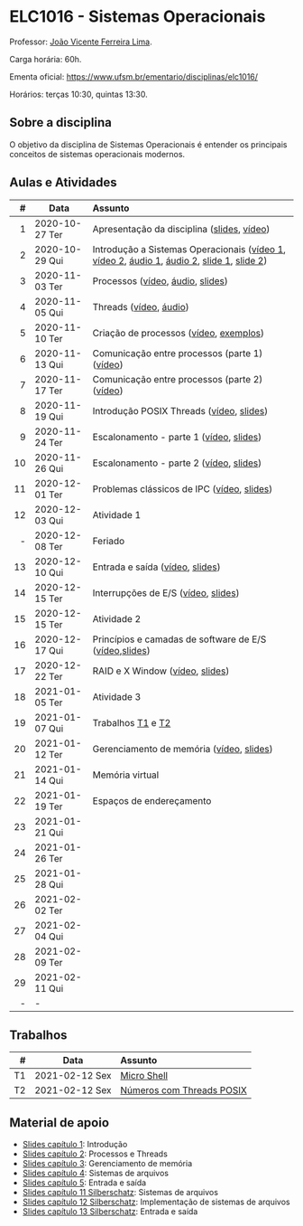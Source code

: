 # ELC1016 - Sistemas Operacionais

Professor: [João Vicente Ferreira Lima](http://www.inf.ufsm.br/~jvlima).

Carga horária: 60h.

Ementa oficial: https://www.ufsm.br/ementario/disciplinas/elc1016/

Horários: terças 10:30, quintas 13:30.

## Sobre a disciplina

O objetivo da disciplina de Sistemas Operacionais é entender os principais conceitos de sistemas operacionais modernos.

## Aulas e Atividades

|  # | Data             | Assunto          |
|---:|------------------|:-----------------|
|  1 | 2020-10-27 Ter   | Apresentação da disciplina ([slides](https://docs.google.com/presentation/d/1B6gwQ2h22Dl3I2bYY4zFY8JV4z8batjURPjUjsYTaHU/edit?usp=sharing), [vídeo](https://youtu.be/c1Ab_YXKn00))   | 
|  2 | 2020-10-29 Qui   | Introdução a Sistemas Operacionais ([vídeo 1](https://youtu.be/7KsHiozYhv4), [vídeo 2](https://youtu.be/DmxuID5tytE), [áudio 1](https://drive.google.com/file/d/1TKn-5udiXFnrsbpZvdwcxtR2AEj1Rly7/view?usp=sharing), [áudio 2](https://drive.google.com/file/d/1iuoUs5tFJGGppZKFrqYhiAFvOd9qIzmd/view?usp=sharing), [slide 1](https://drive.google.com/file/d/1BQPPeJmC0gmnA5f-5WTr5sE5s3Sq8nUt/view?usp=sharing), [slide 2](./aulas/02_introducao/1_introduction.pdf)) 
|  3 | 2020-11-03 Ter   |  Processos ([vídeo](https://youtu.be/3BqGeD5ikzM), [áudio](https://drive.google.com/file/d/17OYRc-YYKoUzHL9dyVCaYfCBcOwyefJw/view?usp=sharing), [slides](https://drive.google.com/file/d/1KoKli1WBU3kgKEERlRAZzZ_XNDRqa5BH/view?usp=sharing))
|  4 | 2020-11-05 Qui   | Threads ([vídeo](https://youtu.be/eePJ9G7YKN0), [áudio](https://drive.google.com/file/d/1FMir345C6eAhp3UziT86DAevhjbr0CtY/view?usp=sharing)) | 
|  5 | 2020-11-10 Ter   | Criação de processos ([vídeo](https://youtu.be/NZRuGDsEruA), [exemplos](./aulas/05_fork))         | 
|  6 | 2020-11-13 Qui   |  Comunicação entre processos (parte 1) ([vídeo](https://youtu.be/VAjdkpWYcA4)) | 
|  7 | 2020-11-17 Ter  | Comunicação entre processos (parte 2) ([vídeo](https://youtu.be/OQQd6BOuc1k))  | 
| 8 | 2020-11-19  Qui  | Introdução POSIX Threads ([vídeo](https://youtu.be/GAckKe92lUA), [slides](./aulas/08_pthreads/08_pthreads.pdf)) | 
| 9 | 2020-11-24 Ter   | Escalonamento - parte 1 ([vídeo](https://youtu.be/a5p_KUjEhYk), [slides](https://docs.google.com/presentation/d/1B6gwQ2h22Dl3I2bYY4zFY8JV4z8batjURPjUjsYTaHU/edit?usp=sharing)) | 
| 10 | 2020-11-26 Qui  | Escalonamento - parte 2 ([vídeo](https://youtu.be/Qg4VhzPIcJA), [slides](https://docs.google.com/presentation/d/1B6gwQ2h22Dl3I2bYY4zFY8JV4z8batjURPjUjsYTaHU/edit?usp=sharing))  | 
| 11 | 2020-12-01 Ter  | Problemas clássicos de IPC ([vídeo](https://youtu.be/20V2XFLaWyw), [slides](https://docs.google.com/presentation/d/1y6G3lx04uVuZBzJzoaDSH60DxcC0AuLOrSuaJfyrmSc/edit?usp=sharing)) | 
| 12 | 2020-12-03 Qui | Atividade 1 | 
| - | 2020-12-08 Ter | Feriado | 
| 13 | 2020-12-10 Qui  | Entrada e saída   ([vídeo](https://youtu.be/6-D8Wx_895M), [slides](https://docs.google.com/presentation/d/1bQDEUq7O3ySu7_J9tYyOUYq1AxD97iQZL2bL0ARNaDs/edit?usp=sharing)) | 
| 14 | 2020-12-15 Ter  | Interrupções de E/S ([vídeo](https://youtu.be/_T-sdcfRIv0), [slides](https://docs.google.com/presentation/d/1jSJ_xUAboLDCGwuFQQcq_S9eKKKRgLBINLNyC1J0RG4/edit?usp=sharing)) | 
| 15 | 2020-12-15 Ter  | Atividade 2 | 
| 16 | 2020-12-17 Qui  | Princípios e camadas de software de E/S ([vídeo](https://youtu.be/h1q97QAl0vA),[slides](https://docs.google.com/presentation/d/1te_bXQtKDtMnx-qga0QySiU7Jz1dHbPlM6yVDA5vCOg/edit?usp=sharing)) | 
| 17 | 2020-12-22 Ter  | RAID e X Window ([vídeo](https://youtu.be/0aLqeUT8oJ0), [slides](https://docs.google.com/presentation/d/1-ipoK_3JfJamJXkJ-L-m-Nn26UF1kiurZdOIeVSJgJQ/edit?usp=sharing)) |
| 18 | 2021-01-05 Ter  | Atividade 3 |
| 19 | 2021-01-07 Qui  | Trabalhos [T1](./trabalhos/T1) e [T2](./trabalhos/T2)        | 
| 20 | 2021-01-12 Ter  | Gerenciamento de memória  ([vídeo](https://youtu.be/MYZ08M17ksU), [slides](https://docs.google.com/presentation/d/1u8HyH1hUi5iYes5QxiLOrQVcNbhxBmiEXWz5GDbVem4/edit?usp=sharing))       |   
| 21 | 2021-01-14 Qui  | Memória virtual |   
| 22 | 2021-01-19 Ter  | Espaços de endereçamento             |   
| 23 | 2021-01-21 Qui  |             |   
| 24 | 2021-01-26 Ter  |             |   
| 25 | 2021-01-28 Qui  |             |   
| 26 | 2021-02-02 Ter  |             |   
| 27 | 2021-02-04 Qui  |             |   
| 28 | 2021-02-09 Ter  |             |   
| 29 | 2021-02-11 Qui  |             |   
| -  | -               |  |


## Trabalhos

|  # | Data             | Assunto          |
|---:|------------------|:-----------------|
| T1 | 2021-02-12 Sex   | [Micro Shell](./trabalhos/T1) |   
| T2 | 2021-02-12 Sex   | [Números com Threads POSIX](./trabalhos/T2) |   

## Material de apoio

- [Slides capítulo 1](https://drive.google.com/file/d/1BQPPeJmC0gmnA5f-5WTr5sE5s3Sq8nUt/view?usp=sharing): Introdução
- [Slides capítulo 2](https://drive.google.com/file/d/1KoKli1WBU3kgKEERlRAZzZ_XNDRqa5BH/view?usp=sharing): Processos e Threads
- [Slides capítulo 3](https://drive.google.com/file/d/1iSH2DhJNBZ_tV6JtFrHQS4n3s3vFKHyL/view?usp=sharing): Gerenciamento de memória
- [Slides capítulo 4](https://drive.google.com/file/d/1XmX95IFH7D4HWaguTZauQpNFryhk-lqA/view?usp=sharing): Sistemas de arquivos
- [Slides capítulo 5](https://drive.google.com/file/d/1RPJk9OhxFDr_X3qtJ9AjnYETPCwzgXCP/view?usp=sharing): Entrada e saída
- [Slides capítulo 11 Silberschatz](https://drive.google.com/file/d/1udKscXJOB5hMDhqYBYy1foB5Yioyru-b/view?usp=sharing): Sistemas de arquivos
- [Slides capítulo 12 Silberschatz](https://drive.google.com/file/d/1vL4Imp_ft9uRjMJJoHqGIck_3FbniFjo/view?usp=sharing): Implementação de sistemas de arquivos
- [Slides capítulo 13 Silberschatz](https://drive.google.com/file/d/1qzw-pBHNdu0yEqV4txA9hibB5XwfU7Ar/view?usp=sharing): Entrada e saída
